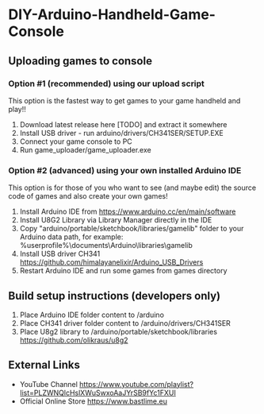 # DIY-Arduino-Handheld-Game-Console

## Uploading games to console

### Option #1 (recommended) using our upload script

This option is the fastest way to get games to your game handheld and play!!

1. Download latest release here [TODO] and extract it somewhere
2. Install USB driver - run arduino/drivers/CH341SER/SETUP.EXE
3. Connect your game console to PC
4. Run game_uploader/game_uploader.exe

### Option #2 (advanced) using your own installed Arduino IDE

This option is for those of you who want to see (and maybe edit) the source code of games and also create your own games!

1. Install Arduino IDE from https://www.arduino.cc/en/main/software
2. Install U8G2 Library via Library Manager directly in the IDE
3. Copy "arduino/portable/sketchbook/libraries/gamelib" folder to your Arduino data path, for example: %userprofile%\documents\Arduino\libraries\gamelib
4. Install USB driver CH341 https://github.com/himalayanelixir/Arduino_USB_Drivers
5. Restart Arduino IDE and run some games from games directory

## Build setup instructions (developers only)

1. Place Arduino IDE folder content to /arduino
2. Place CH341 driver folder content to /arduino/drivers/CH341SER
3. Place U8g2 library to /arduino/portable/sketchbook/libraries https://github.com/olikraus/u8g2

## External Links

* YouTube Channel
https://www.youtube.com/playlist?list=PLZWNQlcHslXWuSwxoAaJYrSB9fYc1FXUI
* Official Online Store
https://www.bastlime.eu
